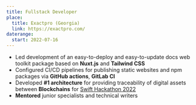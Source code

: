 ```yaml
---
title: Fullstack Developer
place:
  title: Exactpro (Georgia)
  link: https://exactpro.com/
daterange:
  start: 2022-07-16
---
```


- Led development of an easy-to-deploy and easy-to-update docs web toolkit package based on **Nuxt.js** and **Tailwind CSS**
- Configured CI/CD pipelines for publishing static websites and npm packages via **GitHub actions**, **GitLab CI**
- Developed **#1 architecture** for providing traceability of digital assets between **Blockchains** for [Swift Hackathon 2022](https://www.swift.com/news-events/news/swift-hackathon-2022-winning-teams)
- **Mentored** junior specialists and technical writers